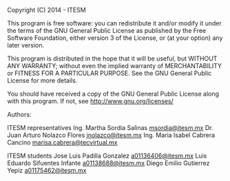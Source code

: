 Copyright (C) 2014 - ITESM

This program is free software: you can redistribute it and/or modify
it under the terms of the GNU General Public License as published by
the Free Software Foundation, either version 3 of the License, or
(at your option) any later version.

This program is distributed in the hope that it will be useful,
but WITHOUT ANY WARRANTY; without even the implied warranty of
MERCHANTABILITY or FITNESS FOR A PARTICULAR PURPOSE.  See the
GNU General Public License for more details.

You should have received a copy of the GNU General Public License
along with this program.  If not, see <http://www.gnu.org/licenses/>

Authors:

   ITESM representatives
	Ing. Martha Sordia Salinas <msordia@itesm.mx>
        Dr. Juan Arturo Nolazco Flores <jnolazco@itesm.mx>
	Ing. Maria Isabel Cabrera Cancino <marisa.cabrera@tecvirtual.mx>


   ITESM students
  Jose Luis Padilla Gonzalez          <a01136406@itesm.mx>
  Luis Eduardo Sifuentes Infante      <a01138688@itesm.mx>
  Diego Emilio Gutierrez Yepiz        <a01175462@itesm.mx>
